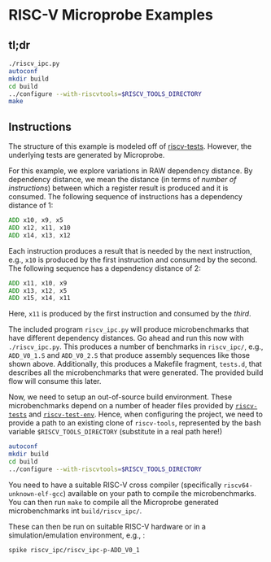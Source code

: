 # RISC-V Microprobe Examples

## tl;dr

```bash
./riscv_ipc.py
autoconf
mkdir build
cd build
../configure --with-riscvtools=$RISCV_TOOLS_DIRECTORY
make
```

## Instructions

The structure of this example is modeled off of [riscv-tests](https://github.com/riscv/riscv-tests).
However, the underlying tests are generated by Microprobe.

For this example, we explore variations in RAW dependency distance.
By dependency distance, we mean the distance (in terms of _number of instructions_) between which a register result is produced and it is consumed.
The following sequence of instructions has a dependency distance of 1:

```asm
ADD x10, x9, x5
ADD x12, x11, x10
ADD x14, x13, x12
```

Each instruction produces a result that is needed by the next instruction, e.g., `x10` is produced by the first instruction and consumed by the second.
The following sequence has a dependency distance of 2:

```asm
ADD x11, x10, x9
ADD x13, x12, x5
ADD x15, x14, x11
```

Here, `x11` is produced by the first instruction and consumed by the _third_.

The included program `riscv_ipc.py` will produce microbenchmarks that have different dependency distances.
Go ahead and run this now with `./riscv_ipc.py`.
This produces a number of benchmarks in `riscv_ipc/`, e.g., `ADD_V0_1.S` and `ADD_V0_2.S` that produce assembly sequences like those shown above.
Additionally, this produces a Makefile fragment, `tests.d`, that describes all the microbenchmarks that were generated.
The provided build flow will consume this later.

Now, we need to setup an out-of-source build environment.
These microbenchmarks depend on a number of header files provided by [`riscv-tests`](https://github.com/riscv/riscv-tests) and [`riscv-test-env`](https://github.com/riscv/riscv-test-env).
Hence, when configuring the project, we need to provide a path to an existing clone of `riscv-tools`, represented by the bash variable `$RISCV_TOOLS_DIRECTORY` (substitute in a real path here!)

```bash
autoconf
mkdir build
cd build
../configure --with-riscvtools=$RISCV_TOOLS_DIRECTORY
```

You need to have a suitable RISC-V cross compiler (specifically `riscv64-unknown-elf-gcc`) available on your path to compile the microbenchmarks.
You can then run `make` to compile all the Microprobe generated microbenchmarks int `build/riscv_ipc/`.

These can then be run on suitable RISC-V hardware or in a simulation/emulation environment, e.g., :

```
spike riscv_ipc/riscv_ipc-p-ADD_V0_1
```
